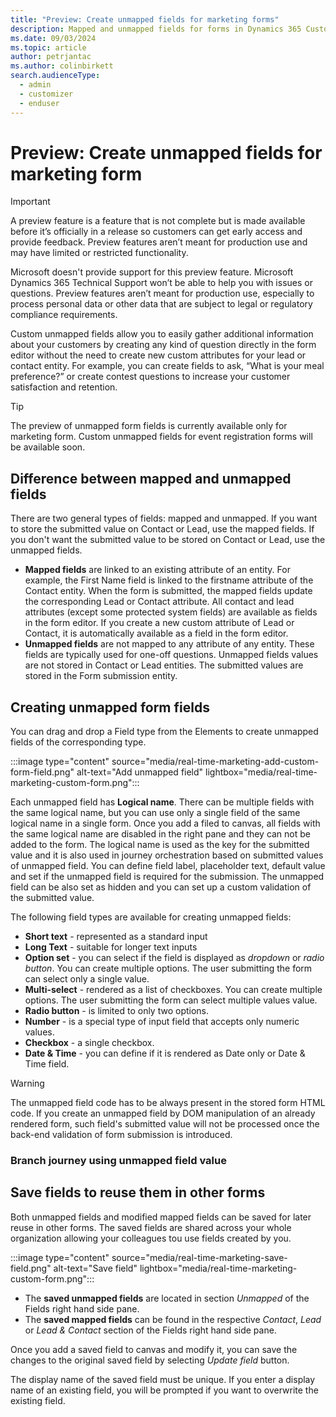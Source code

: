 ```yaml
---
title: "Preview: Create unmapped fields for marketing forms"
description: Mapped and unmapped fields for forms in Dynamics 365 Customer Insights - Journeys.
ms.date: 09/03/2024
ms.topic: article
author: petrjantac
ms.author: colinbirkett
search.audienceType: 
  - admin
  - customizer
  - enduser
---
```


# Preview: Create unmapped fields for marketing form

> [!IMPORTANT]
> A preview feature is a feature that is not complete but is made available before it’s officially in a release so customers can get early access and provide feedback. Preview features aren’t meant for production use and may have limited or restricted functionality.
>
> Microsoft doesn't provide support for this preview feature. Microsoft Dynamics 365 Technical Support won’t be able to help you with issues or questions. Preview features aren’t meant for production use, especially to process personal data or other data that are subject to legal or regulatory compliance requirements.

Custom unmapped fields allow you to easily gather additional information about your customers by creating any kind of question directly in the form editor without the need to create new custom attributes for your lead or contact entity. For example, you can create fields to ask, “What is your meal preference?” or create contest questions to increase your customer satisfaction and retention.

> [!TIP]
> The preview of unmapped form fields is currently available only for marketing form. Custom unmapped fields for event registration forms will be available soon.

## Difference between mapped and unmapped fields

There are two general types of fields: mapped and unmapped. If you want to store the submitted value on Contact or Lead, use the mapped fields. If you don't want the submitted value to be stored on Contact or Lead, use the unmapped fields.

- **Mapped fields** are linked to an existing attribute of an entity. For example, the First Name field is linked to the firstname attribute of the Contact entity. When the form is submitted, the mapped fields update the corresponding Lead or Contact attribute. All contact and lead attributes (except some protected system fields) are available as fields in the form editor. If you create a new custom attribute of Lead or Contact, it is automatically available as a field in the form editor.
- **Unmapped fields** are not mapped to any attribute of any entity. These fields are typically used for one-off questions. Unmapped fields values are not stored in Contact or Lead entities. The submitted values are stored in the Form submission entity.

## Creating unmapped form fields

You can drag and drop a Field type from the Elements to create unmapped fields of the corresponding type.

:::image type="content" source="media/real-time-marketing-add-custom-form-field.png" alt-text="Add unmapped field" lightbox="media/real-time-marketing-custom-form.png":::

Each unmapped field has **Logical name**. There can be multiple fields with the same logical name, but you can use only a single field of the same logical name in a single form. Once you add a filed to canvas, all fields with the same logical name are disabled in the right pane and they can not be added to the form. The logical name is used as the key for the submitted value and it is also used in journey orchestration based on submitted values of unmapped field. You can define field label, placeholder text, default value and set if the unmapped field is required for the submission. The unmapped field can be also set as hidden and you can set up a custom validation of the submitted value.

The following field types are available for creating unmapped fields:

- **Short text** - represented as a standard input
- **Long Text** - suitable for longer text inputs
- **Option set** - you can select if the field is displayed as *dropdown* or *radio button*. You can create multiple options. The user submitting the form can select only a single value.
- **Multi-select** - rendered as a list of checkboxes. You can create multiple options. The user submitting the form can select multiple values value.
- **Radio button** - is limited to only two options.
- **Number** - is a special type of input field that accepts only numeric values.
- **Checkbox** - a single checkbox.
- **Date & Time** - you can define if it is rendered as Date only or Date & Time field.

> [!WARNING]
> The unmapped field code has to be always present in the stored form HTML code. If you create an unmapped field by DOM manipulation of an already rendered form, such field's submitted value will not be processed once the back-end validation of form submission is introduced.

### Branch journey using unmapped field value

## Save fields to reuse them in other forms

Both unmapped fields and modified mapped fields can be saved for later reuse in other forms. The saved fields are shared across your whole organization allowing your colleagues tou use fields created by you.

:::image type="content" source="media/real-time-marketing-save-field.png" alt-text="Save field" lightbox="media/real-time-marketing-custom-form.png":::

- The **saved unmapped fields** are located in section *Unmapped* of the Fields right hand side pane.
- The **saved mapped fields** can be found in the respective *Contact*, *Lead* or *Lead & Contact* section of the Fields right hand side pane.

Once you add a saved field to canvas and modify it, you can save the changes to the original saved field by selecting *Update field* button.

The display name of the saved field must be unique. If you enter a display name of an existing field, you will be prompted if you want to overwrite the existing field.
